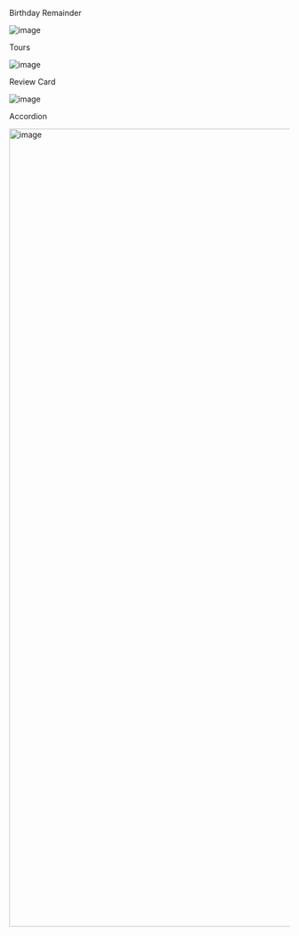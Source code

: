 Birthday Remainder

![image](https://user-images.githubusercontent.com/46339443/182319612-18149d02-14e7-4d5a-a4dc-c64df405044f.png)


Tours 

![image](https://user-images.githubusercontent.com/46339443/182361329-3d0b3d49-0b44-4400-a7bb-b32774793d89.png)


Review Card

![image](https://user-images.githubusercontent.com/46339443/182382299-24d52c73-f936-4537-9087-d94ea5a8ff03.png)


Accordion 

<img width="1435" alt="image" src="https://user-images.githubusercontent.com/46339443/212465753-635e8135-2414-464f-aed7-f2b8e35bc90c.png">

